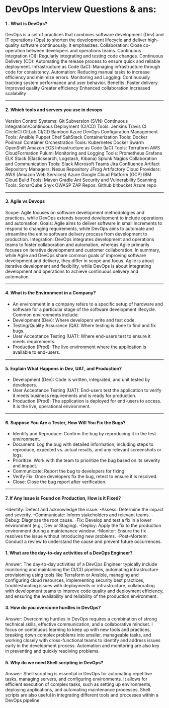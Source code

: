 # DevOps Interview Questions & ans:

#### 1 . What is DevOps?
DevOps is a set of practices that combines software development (Dev) and IT operations (Ops) to shorten the development lifecycle and deliver high-quality software continuously. It emphasizes:
Collaboration: Close co-operation between developers and operations teams.
Continuous Integration (CI): Regularly integrating and testing code changes.
Continuous Delivery (CD): Automating the release process to ensure quick and reliable deployment.
Infrastructure as Code (IaC): Managing infrastructure through code for consistency.
Automation: Reducing manual tasks to increase efficiency and minimize errors.
Monitoring and Logging: Continuously tracking system performance and user behavior.
Benefits:
Faster delivery
Improved quality
Greater efficiency
Enhanced collaboration
Increased scalability

---

#### 2. Which tools and servers you use in devops
Version Control Systems:
Git
Subversion (SVN)
Continuous Integration/Continuous Deployment (CI/CD) Tools:
Jenkins
Travis CI
CircleCI
GitLab CI/CD
Bamboo
Azure DevOps
Configuration Management Tools:
Ansible
Puppet
Chef
SaltStack
Containerization Tools:
Docker
Podman
Container Orchestration Tools:
Kubernetes
Docker Swarm
OpenShift
Amazon ECS
Infrastructure as Code (IaC) Tools:
Terraform
AWS CloudFormation
Pulumi
Monitoring and Logging Tools:
Prometheus
Grafana
ELK Stack (Elasticsearch, Logstash, Kibana)
Splunk
Nagios
Collaboration and Communication Tools:
Slack
Microsoft Teams
Jira
Confluence
Artifact Repository Managers:
Nexus Repository
JFrog Artifactory
Cloud Providers:
AWS (Amazon Web Services)
Azure
Google Cloud Platform (GCP)
IBM Cloud
Build Tools:
Maven
Gradle
Ant
Security and Vulnerability Scanning Tools:
SonarQube
Snyk
OWASP ZAP
Repos:
Github
bitbucket
Azure repo

---

#### 3.  Agile vs Devops
Scope: Agile focuses on software development methodologies and practices, while DevOps extends beyond development to include operations and automation.
Goals: Agile aims to deliver software in small increments to respond to changing requirements, while DevOps aims to automate and streamline the entire software delivery process from development to production.
Integration: DevOps integrates development and operations teams to foster collaboration and automation, whereas Agile primarily focuses on iterative development and customer collaboration.
In summary, while Agile and DevOps share common goals of improving software development and delivery, they differ in scope and focus. Agile is about iterative development and flexibility, while DevOps is about integrating development and operations to achieve continuous delivery and automation.

--- 

#### 4. What is the Environment in a Company?
- An environment in a company refers to a specific setup of hardware and software for a particular stage of the software development lifecycle. Common environments include:
- Development (Dev): Where developers write and test code.
- Testing/Quality Assurance (QA): Where testing is done to find and fix bugs.
- User Acceptance Testing (UAT): Where end-users test to ensure it meets requirements.
- Production (Prod): The live environment where the application is available to end-users.
---
#### 5. Explain What Happens in Dev, UAT, and Production?
- Development (Dev): Code is written, integrated, and unit tested by developers.
- User Acceptance Testing (UAT): End-users test the application to verify it meets business requirements and is ready for production.
- Production (Prod): The application is deployed for end-users to access. It is the live, operational environment.
---
#### 6. Suppose You Are a Tester, How Will You Fix the Bugs?
- Identify and Reproduce: Confirm the bug by reproducing it in the test environment.
- Document: Log the bug with detailed information, including steps to reproduce, expected vs. actual results, and any relevant screenshots or logs.
- Prioritize: Work with the team to prioritize the bug based on its severity and impact.
- Communicate: Report the bug to developers for fixing.
- Verify Fix: Once developers fix the bug, retest to ensure it is resolved.
- Close: Close the bug report after verification.
---
#### 7. If Any Issue is Found on Production, How is it Fixed?
-Identify: Detect and acknowledge the issue.
-Assess: Determine the impact and severity.
-Communicate: Inform stakeholders and relevant teams.
-Debug: Diagnose the root cause.
-Fix: Develop and test a fix in a lower environment (e.g., Dev or Staging).
-Deploy: Apply the fix to the production environment during a maintenance window.
-Monitor: Ensure the fix resolves the issue without introducing new problems.
-Post-Mortem: Conduct a review to understand the cause and prevent future occurrences.


#### 1. What are the day-to-day activities of a DevOps Engineer?
Answer: The day-to-day activities of a DevOps Engineer typically include monitoring and maintaining the CI/CD pipelines, automating infrastructure provisioning using tools like Terraform or Ansible, managing and configuring cloud resources, implementing security best practices, troubleshooting issues with deployments or infrastructure, collaborating with development teams to improve code quality and deployment efficiency, and ensuring the availability and reliability of the production environment.


#### 3. How do you overcome hurdles in DevOps?
Answer: Overcoming hurdles in DevOps requires a combination of strong technical skills, effective communication, and a collaborative mindset. I focus on continuous learning to keep up with new tools and practices, breaking down complex problems into smaller, manageable tasks, and working closely with cross-functional teams to identify and address issues early in the development process. Automation and monitoring are also key in preventing and quickly resolving problems.

#### 5. Why do we need Shell scripting in DevOps?
Answer: Shell scripting is essential in DevOps for automating repetitive tasks, managing servers, and configuring environments. It allows for efficient execution of complex tasks, such as setting up environments, deploying applications, and automating maintenance processes. Shell scripts are also useful in integrating different tools and processes within a DevOps pipeline


